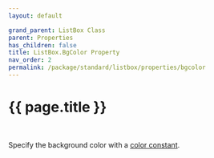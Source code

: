 ```yaml
---
layout: default

grand_parent: ListBox Class
parent: Properties
has_children: false
title: ListBox.BgColor Property
nav_order: 2
permalink: /package/standard/listbox/properties/bgcolor
---
```

# {{ page.title }}
<br>

Specify the background color with a <a href="/base/color">color constant</a>.